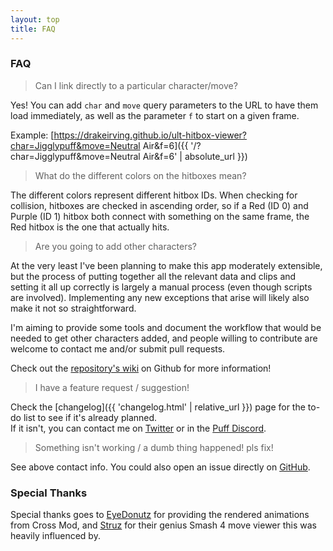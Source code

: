 ```yaml
---
layout: top
title: FAQ
---
```


### FAQ

> Can I link directly to a particular character/move?

Yes! You can add `char` and `move` query parameters to the URL to have them load immediately, as well as the parameter `f` to start on a given frame.

Example: [https://drakeirving.github.io/ult-hitbox-viewer?char=Jigglypuff&move=Neutral Air&f=6]({{ '/?char=Jigglypuff&move=Neutral Air&f=6' | absolute_url }})

> What do the different colors on the hitboxes mean?

The different colors represent different hitbox IDs. When checking for collision, hitboxes are checked in ascending order, so if a Red (ID 0) and Purple (ID 1) hitbox both connect with something on the same frame, the Red hitbox is the one that actually hits.

> Are you going to add other characters?

At the very least I've been planning to make this app moderately extensible, but the process of putting together all the relevant data and clips and setting it all up correctly is largely a manual process (even though scripts are involved). Implementing any new exceptions that arise will likely also make it not so straightforward.

I'm aiming to provide some tools and document the workflow that would be needed to get other characters added, and people willing to contribute are welcome to contact me and/or submit pull requests.

Check out the [repository's wiki](https://github.com/drakeirving/puff-hitbox-viewer/wiki) on Github for more information!

> I have a feature request / suggestion!

Check the [changelog]({{ 'changelog.html' | relative_url }}) page for the to-do list to see if it's already planned.  
If it isn't, you can contact me on [Twitter](https://twitter.com/drakeirving) or in the [Puff Discord](https://smashcords.com/s5jigglypuff).

> Something isn't working / a dumb thing happened! pls fix!

See above contact info. You could also open an issue directly on [GitHub](https://github.com/drakeirving/puff-hitbox-viewer).


### Special Thanks

Special thanks goes to [EyeDonutz](https://twitter.com/theEyeDonutz) for providing the rendered animations from Cross Mod, and [Struz](https://twitter.com/struzsmash) for their genius Smash 4 move viewer this was heavily influenced by.
